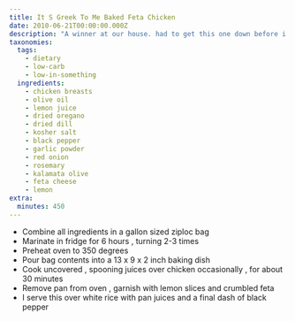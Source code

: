 ```yaml
---
title: It S Greek To Me Baked Feta Chicken
date: 2010-06-21T00:00:00.000Z
description: "A winner at our house. had to get this one down before i forget the ingredients.  very easy to put together, tastes like you slaved all day. \r\ndue to what i had on hand i used all dried herbs, but i can only imagine how fantastic this would be with fresh."
taxonomies:
  tags:
    - dietary
    - low-carb
    - low-in-something
  ingredients:
    - chicken breasts
    - olive oil
    - lemon juice
    - dried oregano
    - dried dill
    - kosher salt
    - black pepper
    - garlic powder
    - red onion
    - rosemary
    - kalamata olive
    - feta cheese
    - lemon
extra:
  minutes: 450
---
```

 - Combine all ingredients in a gallon sized ziploc bag
 - Marinate in fridge for 6 hours , turning 2-3 times
 - Preheat oven to 350 degrees
 - Pour bag contents into a 13 x 9 x 2 inch baking dish
 - Cook uncovered , spooning juices over chicken occasionally , for about 30 minutes
 - Remove pan from oven , garnish with lemon slices and crumbled feta
 - I serve this over white rice with pan juices and a final dash of black pepper
